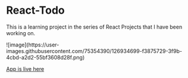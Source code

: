 # React-Todo
<p> This is a learning project in the series of React Projects that I have been working on. </p>
![image](https://user-images.githubusercontent.com/75354390/126934699-f3875729-3f9b-4cbd-a2d2-55bf3608d28f.png)


[App is live here](https://react-todo-rho-ten.vercel.app/)
